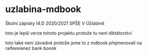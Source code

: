 # uzlabina-mdbook
Školní zápisky I4.D 2020/2021 SPŠE V Úžlabině

toto je lepší verze tohoto projektu protože tu není diktátorství

toto také není závadné protože jsme to z mdbook přejmenovali na raifeesienez bank boook
